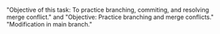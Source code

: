 "Objective of this task: To practice branching, commiting, and resolving merge conflict." and "Objective: Practice branching and merge conflicts."
"Modification in main branch."
